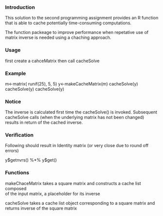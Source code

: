 ### Introduction

This solution to the second programming assignment provides an R
function that is able to cache potentially time-consuming computations.

The function packeage to improve performance when repetative use of 
matrix inverse is needed using a chaching approach.  

### Usage

first create a cahceMatrix then call cacheSolve

### Example

m<-matrix( runif(25), 5, 5)
y<-makeCacheMatrix(m)
cacheSolve(y)
cacheSolve(y)
cacheSolve(y)

### Notice
The inverse is calculated first time the cacheSolve() is invoked. Subsequent 
cacheSolve calls (when the underlying matrix has not been changed) results in
return of the cached inverse.

### Verification
Following should result in Identity matrix (or very close due to round off errors)

y\$getnvrs() \%\*\% y\$get()

### Functions

makeChaceMatrix  takes a square matrix and constructs a cache list composed  
                 of the input matrix, a placeholder for its inverse 

cacheSolve  takes a cache list object corresponding to a square matrix 
            and returns inverse of the square matrix
